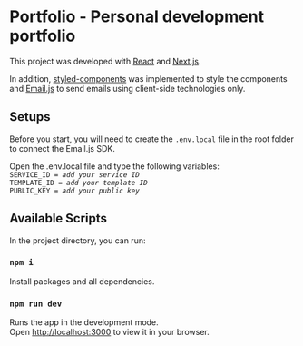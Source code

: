 # Portfolio -  Personal development portfolio

This project was developed with [React](https://reactjs.org/) and [Next.js](https://nextjs.org/).

In addition, [styled-components](https://styled-components.com/) was implemented to style the components and [Email.js](https://www.emailjs.com/) to send emails using client-side technologies only.

## Setups

Before you start, you will need to create the <code>.env.local</code> file in the root folder to connect the Email.js SDK.

Open the .env.local file and type the following variables:\
<code>SERVICE_ID = *add your service ID*</code>\
<code>TEMPLATE_ID = *add your template ID*</code>\
<code>PUBLIC_KEY = *add your public key*</code>

## Available Scripts

In the project directory, you can run:

### `npm i`

Install packages and all dependencies.

### `npm run dev`

Runs the app in the development mode.\
Open [http://localhost:3000](http://localhost:3000) to view it in your browser.
